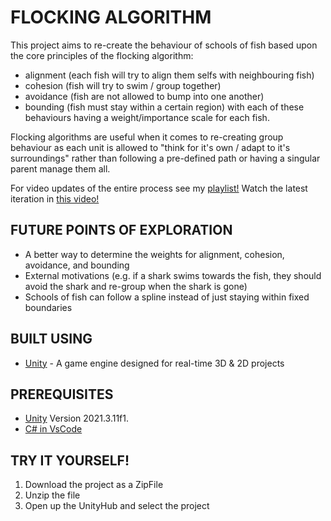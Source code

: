 # FLOCKING ALGORITHM
This project aims to re-create the behaviour of schools of fish based upon the core principles of the flocking algorithm:
   - alignment (each fish will try to align them selfs with neighbouring fish)
   - cohesion  (fish will try to swim / group together)
   - avoidance (fish are not allowed to bump into one another)
   - bounding  (fish must stay within a certain region)
     with each of these behaviours having a weight/importance scale for each fish.
     
Flocking algorithms are useful when it comes to re-creating group behaviour as each unit is allowed to "think for it's own / adapt to it's surroundings" rather 
than following a pre-defined path or having a singular parent manage them all. 

For video updates of the entire process see my [playlist!]([https://www.youtube.com/watch?v=F-7OTlQRWRY&list=PLNU3z4IRiDwNV2LOxBC6R3CmT7_a09eHN)
Watch the latest iteration in [this video!](https://www.youtube.com/watch?v=hVDA2jKtwXM&list=PLNU3z4IRiDwNV2LOxBC6R3CmT7_a09eHN&index=2)

## FUTURE POINTS OF EXPLORATION
- A better way to determine the weights for alignment, cohesion, avoidance, and bounding
- External motivations (e.g. if a shark swims towards the fish, they should avoid the shark and re-group when the shark is gone)
- Schools of fish can follow a spline instead of just staying within fixed boundaries
 
## BUILT USING
- [Unity](https://unity.com/download) - A game engine designed for real-time 3D & 2D projects

## PREREQUISITES
- [Unity](https://unity.com/download) Version 2021.3.11f1. 
- [C# in VsCode](https://code.visualstudio.com/docs/languages/csharp)
  
## TRY IT YOURSELF!
  1. Download the project as a ZipFile
  2. Unzip the file
  3. Open up the UnityHub and select the project
